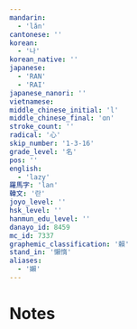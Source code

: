 ```yaml
---
mandarin:
  - 'lǎn'
cantonese: ''
korean:
  - '나'
korean_native: ''
japanese:
  - 'RAN'
  - 'RAI'
japanese_nanori: ''
vietnamese:
middle_chinese_initial: 'l'
middle_chinese_final: 'ɑn'
stroke_count: ''
radical: '心'
skip_number: '1-3-16'
grade_level: '名'
pos: ''
english:
  - 'lazy'
羅馬字: 'lan'
韓文: '란'
joyo_level: ''
hsk_level: ''
hanmun_edu_level: ''
danayo_id: 8459
mc_id: 7337
graphemic_classification: '賴'
stand_in: '懶惰'
aliases:
  - '嬾'
---
```


# Notes
